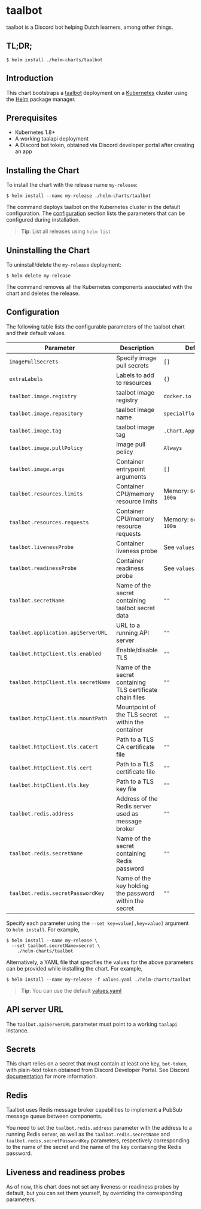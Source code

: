 # taalbot

taalbot is a Discord bot helping Dutch learners, among other things.

## TL;DR;

```console
$ helm install ./helm-charts/taalbot
```

## Introduction

This chart bootstraps a [taalbot](https://github.com/SpecialFlocon/taalbot) deployment
on a [Kubernetes](http://kubernetes.io) cluster using the
[Helm](https://helm.sh) package manager.

## Prerequisites

- Kubernetes 1.8+
- A working taalapi deployment
- A Discord bot token, obtained via Discord developer portal after creating an
  app

## Installing the Chart

To install the chart with the release name `my-release`:

```console
$ helm install --name my-release ./helm-charts/taalbot
```

The command deploys taalbot on the Kubernetes cluster in the default
configuration. The [configuration](#configuration) section lists the parameters
that can be configured during installation.

> **Tip**: List all releases using `helm list`

## Uninstalling the Chart

To uninstall/delete the `my-release` deployment:

```console
$ helm delete my-release
```

The command removes all the Kubernetes components associated with the chart and
deletes the release.

## Configuration

The following table lists the configurable parameters of the taalbot chart and
their default values.

|              Parameter                 |                                      Description                                       |                   Default                     |
|----------------------------------------|----------------------------------------------------------------------------------------|-----------------------------------------------|
| `imagePullSecrets`                     | Specify image pull secrets                                                             | `[]`                                          |
| `extraLabels`                          | Labels to add to resources                                                             | `{}`                                          |
| `taalbot.image.registry`               | taalbot image registry                                                                 | `docker.io`                                   |
| `taalbot.image.repository`             | taalbot image name                                                                     | `specialflocon/taalbot`                       |
| `taalbot.image.tag`                    | taalbot image tag                                                                      | `.Chart.AppVersion`                           |
| `taalbot.image.pullPolicy`             | Image pull policy                                                                      | `Always`                                      |
| `taalbot.image.args`                   | Container entrypoint arguments                                                         | `[]`                                          |
| `taalbot.resources.limits`             | Container CPU/memory resource limits                                                   | Memory: `64Mi`, CPU: `100m`                   |
| `taalbot.resources.requests`           | Container CPU/memory resource requests                                                 | Memory: `64Mi`, CPU: `100m`                   |
| `taalbot.livenessProbe`                | Container liveness probe                                                               | See `values.yaml`                             |
| `taalbot.readinessProbe`               | Container readiness probe                                                              | See `values.yaml`                             |
| `taalbot.secretName`                   | Name of the secret containing taalbot secret data                                      | `""`                                          |
| `taalbot.application.apiServerURL`     | URL to a running API server                                                            | `""`                                          |
| `taalbot.httpClient.tls.enabled`       | Enable/disable TLS                                                                     | `""`                                          |
| `taalbot.httpClient.tls.secretName`    | Name of the secret containing TLS certificate chain files                              | `""`                                          |
| `taalbot.httpClient.tls.mountPath`     | Mountpoint of the TLS secret within the container                                      | `""`                                          |
| `taalbot.httpClient.tls.caCert`        | Path to a TLS CA certificate file                                                      | `""`                                          |
| `taalbot.httpClient.tls.cert`          | Path to a TLS certificate file                                                         | `""`                                          |
| `taalbot.httpClient.tls.key`           | Path to a TLS key file                                                                 | `""`                                          |
| `taalbot.redis.address`                | Address of the Redis server used as message broker                                     | `""`                                          |
| `taalbot.redis.secretName`             | Name of the secret containing Redis password                                           | `""`                                          |
| `taalbot.redis.secretPasswordKey`      | Name of the key holding the password within the secret                                 | `""`                                          |


Specify each parameter using the `--set key=value[,key=value]` argument to `helm
install`. For example,

```console
$ helm install --name my-release \
  --set taalbot.secretName=secret \
    ./helm-charts/taalbot
```

Alternatively, a YAML file that specifies the values for the above parameters
can be provided while installing the chart. For example,

```console
$ helm install --name my-release -f values.yaml ./helm-charts/taalbot
```

> **Tip**: You can use the default [values.yaml](values.yaml)

## API server URL

The `taalbot.apiServerURL` parameter must point to a working `taalapi` instance.

## Secrets

This chart relies on a secret that must contain at least one key, `bot-token`,
with plain-text token obtained from Discord Developer Portal. See Discord
[documentation](https://discord.com/developers/docs/topics/oauth2#bots) for more
information.

## Redis

Taalbot uses Redis message broker capabilities to implement a PubSub message
queue between components.

You need to set the `taalbot.redis.address` parameter with the address to a
running Redis server, as well as the `taalbot.redis.secretName` and
`taalbot.redis.secretPasswordKey` parameters, respectively corresponding to the
name of the secret and the name of the key containing the Redis password.

## Liveness and readiness probes

As of now, this chart does not set any liveness or readiness probes by default,
but you can set them yourself, by overriding the corresponding parameters.
